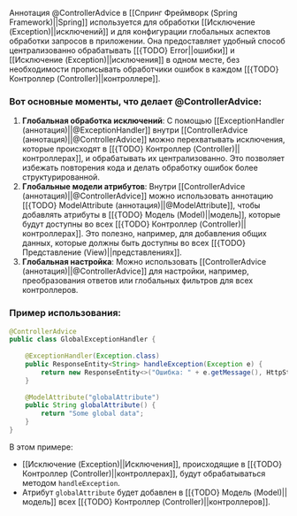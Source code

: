 Аннотация @ControllerAdvice в [[Спринг Фреймворк (Spring Framework)||Spring]] используется для обработки [[Исключение (Exception)||исключений]] и для конфигурации глобальных аспектов обработки запросов в приложении. Она предоставляет удобный способ централизованно обрабатывать [[{TODO} Error||ошибки]] и [[Исключение (Exception)||исключения]] в одном месте, без необходимости прописывать обработчики ошибок в каждом [[{TODO} Контроллер (Controller)||контроллере]].

### Вот основные моменты, что делает @ControllerAdvice:

1. **Глобальная обработка исключений**: С помощью [[ExceptionHandler (аннотация)||@ExceptionHandler]] внутри [[ControllerAdvice (аннотация)||@ControllerAdvice]] можно перехватывать исключения, которые происходят в [[{TODO} Контроллер (Controller)||контроллерах]], и обрабатывать их централизованно. Это позволяет избежать повторения кода и делать обработку ошибок более структурированной.
2. **Глобальные модели атрибутов**: Внутри [[ControllerAdvice (аннотация)||@ControllerAdvice]] можно использовать аннотацию [[{TODO} ModelAttribute (аннотация)||@ModelAttribute]], чтобы добавлять атрибуты в [[{TODO} Модель (Model)||модель]], которые будут доступны во всех [[{TODO} Контроллер (Controller)||контроллерах]]. Это полезно, например, для добавления общих данных, которые должны быть доступны во всех [[{TODO} Представление (View)||представлениях]].
3. **Глобальная настройка**: Можно использовать [[ControllerAdvice (аннотация)||@ControllerAdvice]] для настройки, например, преобразования ответов или глобальных фильтров для всех контроллеров.


### Пример использования:

```java
@ControllerAdvice
public class GlobalExceptionHandler {
	
    @ExceptionHandler(Exception.class)
    public ResponseEntity<String> handleException(Exception e) {
        return new ResponseEntity<>("Ошибка: " + e.getMessage(), HttpStatus.INTERNAL_SERVER_ERROR);
    }
	
    @ModelAttribute("globalAttribute")
    public String globalAttribute() {
        return "Some global data";
    }
}
```

В этом примере:
- [[Исключение (Exception)||Исключения]], происходящие в [[{TODO} Контроллер (Controller)||контроллерах]], будут обрабатываться методом `handleException`.
- Атрибут `globalAttribute` будет добавлен в [[{TODO} Модель (Model)||модель]] всех [[{TODO} Контроллер (Controller)||контроллеров]].